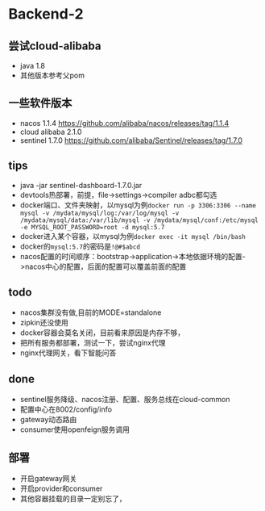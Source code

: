 # Backend-2

## 尝试cloud-alibaba
- java 1.8
- 其他版本参考父pom

## 一些软件版本
- nacos 1.1.4 https://github.com/alibaba/nacos/releases/tag/1.1.4
- cloud alibaba 2.1.0
- sentinel 1.7.0 https://github.com/alibaba/Sentinel/releases/tag/1.7.0

## tips
- java -jar sentinel-dashboard-1.7.0.jar
- devtools热部署，前提，file->settings->compiler adbc都勾选
- docker端口、文件夹映射，以mysql为例`docker run -p 3306:3306 --name mysql -v /mydata/mysql/log:/var/log/mysql -v /mydata/mysql/data:/var/lib/mysql -v /mydata/mysql/conf:/etc/mysql -e MYSQL_ROOT_PASSWORD=root -d mysql:5.7`
- docker进入某个容器，以mysql为例`docker exec -it mysql /bin/bash`
- docker的`mysql:5.7`的密码是`!@#$abcd`
- nacos配置的时间顺序：bootstrap->application->本地依据环境的配置->nacos中心的配置，后面的配置可以覆盖前面的配置

## todo
- nacos集群没有做,目前的MODE=standalone
- zipkin还没使用
- docker容器会莫名关闭，目前看来原因是内存不够，
- 把所有服务都部署，测试一下，尝试nginx代理
- nginx代理网关，看下智能问答

## done
- sentinel服务降级、nacos注册、配置、服务总线在cloud-common
- 配置中心在8002/config/info
- gateway动态路由
- consumer使用openfeign服务调用

## 部署
- 开启gateway网关
- 开启provider和consumer
- 其他容器挂载的目录一定别忘了，

